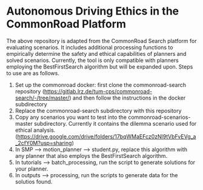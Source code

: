 # Autonomous Driving Ethics in the CommonRoad Platform

The above repository is adapted from the CommonRoad Search platform for evaluating scenarios. It includes additional processing functions to empirically determine the safety and ethical capabilities of planners and solved scenarios. Currently, the tool is only compatible with planners employing the BestFirstSearch algorithm but will be expanded upon. Steps to use are as follows.

1. Set up the commonroad docker: first clone the commonroad-search repository (https://gitlab.lrz.de/tum-cps/commonroad-search/-/tree/master/) and then follow the instructions in the docker subdirectory
2. Replace the commonroad-search subdirectory with this repository
3. Copy any scenarios you want to test into the commonroad-scenarios-master subdirectory. Currently it contains the dilemma scenario used for ethical analysis. (https://drive.google.com/drive/folders/17bqWMaEFcz0zNl9tVbFvEVg_a_2cfY0M?usp=sharing)
4. In SMP --> motion_planner --> student.py, replace this algorithm with any planner that also employs the BestFirstSearch algorithm.
5. In tutorials --> batch_processing, run the script to generate solutions for your planner. 
6. In outputs --> processing, run the scripts to generate data for the solutios found.
